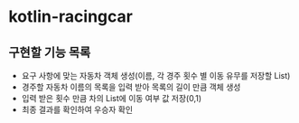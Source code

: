 # kotlin-racingcar

## 구현할 기능 목록
- 요구 사항에 맞는 자동차 객체 생성(이름, 각 경주 횟수 별 이동 유무를 저장할 List)
- 경주할 자동차 이름의 목록을 입력 받아 목록의 길이 만큼 객체 생성
- 입력 받은 횟수 만큼 차의 List에 이동 여부 값 저장(0,1)
- 최종 결과를 확인하여 우승자 확인
